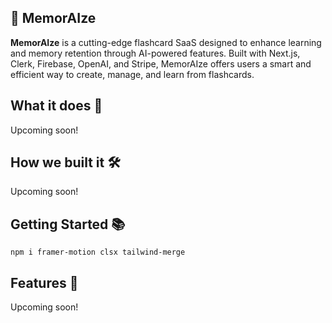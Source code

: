 ## 🧠 MemorAIze

**MemorAIze** is a cutting-edge flashcard SaaS designed to enhance learning and memory retention through AI-powered features. Built with Next.js, Clerk, Firebase, OpenAI, and Stripe, MemorAIze offers users a smart and efficient way to create, manage, and learn from flashcards.

## What it does 🚀

Upcoming soon!

## How we built it 🛠️

Upcoming soon!

## Getting Started 📚

```
npm i framer-motion clsx tailwind-merge
```

## Features 🌟

Upcoming soon!